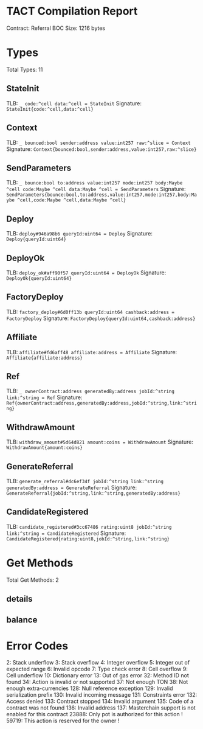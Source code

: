 # TACT Compilation Report
Contract: Referral
BOC Size: 1216 bytes

# Types
Total Types: 11

## StateInit
TLB: `_ code:^cell data:^cell = StateInit`
Signature: `StateInit{code:^cell,data:^cell}`

## Context
TLB: `_ bounced:bool sender:address value:int257 raw:^slice = Context`
Signature: `Context{bounced:bool,sender:address,value:int257,raw:^slice}`

## SendParameters
TLB: `_ bounce:bool to:address value:int257 mode:int257 body:Maybe ^cell code:Maybe ^cell data:Maybe ^cell = SendParameters`
Signature: `SendParameters{bounce:bool,to:address,value:int257,mode:int257,body:Maybe ^cell,code:Maybe ^cell,data:Maybe ^cell}`

## Deploy
TLB: `deploy#946a98b6 queryId:uint64 = Deploy`
Signature: `Deploy{queryId:uint64}`

## DeployOk
TLB: `deploy_ok#aff90f57 queryId:uint64 = DeployOk`
Signature: `DeployOk{queryId:uint64}`

## FactoryDeploy
TLB: `factory_deploy#6d0ff13b queryId:uint64 cashback:address = FactoryDeploy`
Signature: `FactoryDeploy{queryId:uint64,cashback:address}`

## Affiliate
TLB: `affiliate#fd6aff48 affiliate:address = Affiliate`
Signature: `Affiliate{affiliate:address}`

## Ref
TLB: `_ ownerContract:address generatedBy:address jobId:^string link:^string = Ref`
Signature: `Ref{ownerContract:address,generatedBy:address,jobId:^string,link:^string}`

## WithdrawAmount
TLB: `withdraw_amount#5d64d821 amount:coins = WithdrawAmount`
Signature: `WithdrawAmount{amount:coins}`

## GenerateReferral
TLB: `generate_referral#dc6ef34f jobId:^string link:^string generatedBy:address = GenerateReferral`
Signature: `GenerateReferral{jobId:^string,link:^string,generatedBy:address}`

## CandidateRegistered
TLB: `candidate_registered#3cc67486 rating:uint8 jobId:^string link:^string = CandidateRegistered`
Signature: `CandidateRegistered{rating:uint8,jobId:^string,link:^string}`

# Get Methods
Total Get Methods: 2

## details

## balance

# Error Codes
2: Stack underflow
3: Stack overflow
4: Integer overflow
5: Integer out of expected range
6: Invalid opcode
7: Type check error
8: Cell overflow
9: Cell underflow
10: Dictionary error
13: Out of gas error
32: Method ID not found
34: Action is invalid or not supported
37: Not enough TON
38: Not enough extra-currencies
128: Null reference exception
129: Invalid serialization prefix
130: Invalid incoming message
131: Constraints error
132: Access denied
133: Contract stopped
134: Invalid argument
135: Code of a contract was not found
136: Invalid address
137: Masterchain support is not enabled for this contract
23888: Only pot is authorized for this action !
59719: This action is reserved for the owner !